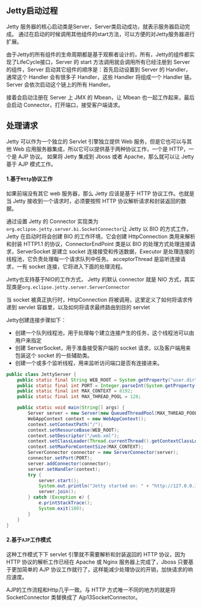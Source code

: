 

## Jetty启动过程

Jetty 服务器的核心启动类是Server，Server类启动成功，就表示服务器启动完成。
通过在启动的时候调用其他组件的start方法，可以方便的对Jetty服务器进行扩展。

由于Jetty的所有组件的生命周期都是基于观察者设计的，所有，Jetty的组件都实现了LifeCycle接口，Server 的 start 方法调用就会调用所有已经注册到 Server 的组件，Server 启动其它组件的顺序是：首先启动设置到 Server 的 Handler，通常这个 Handler 会有很多子 Handler，这些 Handler 将组成一个 Handler 链。Server 会依次启动这个链上的所有 Handler。

接着会启动注册在 Server 上 JMX 的 Mbean，让 Mbean 也一起工作起来，最后会启动 Connector，打开端口，接受客户端请求。

## 处理请求

Jetty 可以作为一个独立的 Servlet 引擎独立提供 Web 服务，但是它也可以与其他 Web 应用服务器集成，所以它可以提供基于两种协议工作，一个是 HTTP，一个是 AJP 协议。
如果将 Jetty 集成到 Jboss 或者 Apache，那么就可以让 Jetty 基于 AJP 模式工作。

#### 1.基于`Http`协议工作

如果前端没有其它 web 服务器，那么 Jetty 应该是基于 HTTP 协议工作。也就是当 Jetty 接收到一个请求时，必须要按照 HTTP 协议解析请求和封装返回的数据。

通过设置 Jetty 的 Connector 实现类为`org.eclipse.jetty.server.bi.SocketConnector`让 Jetty 以 BIO 的方式工作，Jetty 在启动时将会创建 BIO 的工作环境，它会创建 HttpConnection 类用来解析和封装 HTTP1.1 的协议，ConnectorEndPoint 类是以 BIO 的处理方式处理连接请求，ServerSocket 是建立 socket 连接接受和传送数据，Executor 是处理连接的线程池，它负责处理每一个请求队列中任务。
acceptorThread 是监听连接请求，一有 socket 连接，它将进入下面的处理流程。

Jetty也支持基于NIO的工作方式， Jetty 的默认 connector 就是 NIO 方式，其实现类是`org.eclipse.jetty.server.ServerConnector`

当 socket 被真正执行时，HttpConnection 将被调用，这里定义了如何将请求传递到 servlet 容器里，以及如何将请求最终路由到目的 servlet

Jetty创建连接步骤如下：

- 创建一个队列线程池，用于处理每个建立连接产生的任务，这个线程池可以由用户来指定
- 创建 ServerSocket，用于准备接受客户端的 socket 请求，以及客户端用来包装这个 socket 的一些辅助类。
- 创建一个或多个监听线程，用来监听访问端口是否有连接进来。

```java
public class JettyServer {
    public static final String WEB_ROOT = System.getProperty("user.dir") + File.separator + "webapp";;
    public static final int PORT = Integer.parseInt(System.getProperty("port", "8080"));
    public static final int MAX_CONTEXT = 8192;
    public static final int MAX_THREAD_POOL = 128;

    public static void main(String[] args) {
        Server server = new Server(new QueuedThreadPool(MAX_THREAD_POOL));
        WebAppContext context = new WebAppContext();
        context.setContextPath("/");
        context.setResourceBase(WEB_ROOT);
        context.setDescriptor("/web.xml");
        context.setClassLoader(Thread.currentThread().getContextClassLoader());
        context.setMaxFormContentSize(MAX_CONTEXT);
        ServerConnector connector = new ServerConnector(server);
        connector.setPort(PORT);
        server.addConnector(connector);
        server.setHandler(context);
        try {
            server.start();
            System.out.println("Jetty started on: " + "http://127.0.0.1:" + PORT + '/');
            server.join();
        } catch (Exception e) {
            e.printStackTrace();
            System.exit(100);
        }
    }
}
```

#### 2.基于`AJP`工作模式

这种工作模式下下 servlet 引擎就不需要解析和封装返回的 HTTP 协议，因为 HTTP 协议的解析工作已经在 Apache 或 Nginx 服务器上完成了，Jboss 只要基于更加简单的 AJP 协议工作就行了，这样能减少处理协议的开销，加快请求的响应速度。

AJP的工作流程和Http几乎一致。与 HTTP 方式唯一不同的地方的就是将 SocketConnector 类替换成了 Ajp13SocketConnector。

